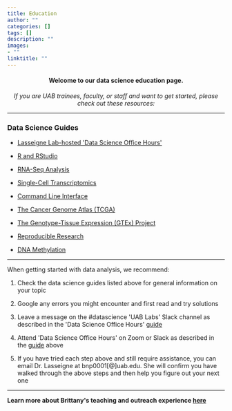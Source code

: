 ```yaml
---
title: Education
author: ""
categories: []
tags: []
description: ""
images:
- ""
linktitle: ""
---
```


#### <p style="text-align:center;">Welcome to our data science education page.</p>

_<p style="text-align:center;">If you are UAB trainees, faculty, or staff and want to get started, please check out these resources:</p>_

---
### Data Science Guides
<ul>
<li><p><a href="https://docs.google.com/document/d/174JsfrSy2XVpeCmQtDJKOXHMqT3XzyEHrN5qXWFPiJs/edit?usp=sharing" target="_blank">Lasseigne Lab-hosted 'Data Science Office Hours'</a><p></li>
<li><p><a href="/education_resources/html/rmasterguide.html" target="_blank">R and RStudio</a></p></li>
<li><p><a href="/education_resources/html/rnaseqguide.html" target="_blank">RNA-Seq Analysis</a></p></li>
<li><p><a href="/education_resources/html/singlecellguide.html" target="_blank">Single-Cell Transcriptomics</a></p></li>
<li><p><a href="/education_resources/html/commandlineguide.html" target="_blank">Command Line Interface</a></p></li>
<li><p><a href="/education_resources/html/tcgaguide.html" target="_blank">The Cancer Genome Atlas (TCGA)</a></p></li>
<li><p><a href="/education_resources/html/gtexguide.html" target="_blank">The Genotype-Tissue Expression (GTEx) Project</a></p></li>
<li><p><a href="/education_resources/html/reproducibleresearchguide.html" target="_blank">Reproducible Research</a></p></li>
<li><p><a href="/education_resources/html/dnamethylationguide.html" target="_blank">DNA Methylation</a></p></li>
</ul>

---

When getting started with data analysis, we recommend:
<ol>
<li><p>Check the data science guides listed above for general information on your topic</p></li>
<li><p>Google any errors you might encounter and first read and try solutions</p></li>
<li><p>Leave a message on the #datascience 'UAB Labs' Slack channel as described in the 'Data Science Office Hours' <a href="https://docs.google.com/document/d/174JsfrSy2XVpeCmQtDJKOXHMqT3XzyEHrN5qXWFPiJs/edit?usp=sharing" target="_blank">guide</a></p></li>
<li><p>Attend 'Data Science Office Hours' on Zoom or Slack as described in the <a href="https://docs.google.com/document/d/174JsfrSy2XVpeCmQtDJKOXHMqT3XzyEHrN5qXWFPiJs/edit?usp=sharing" target="_blank">guide</a> above</p></li>
<li><p>If you have tried each step above and still require assistance, you can email Dr. Lasseigne at bnp0001[@]uab.edu. She will confirm you have walked through the above steps and then help you figure out your next one</p></li>
</ol>

---

**Learn more about Brittany's teaching and outreach experience <a href="/brittany-education/index.html">here</a>**
